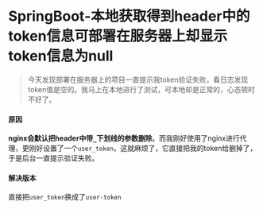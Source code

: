 # SpringBoot-本地获取得到header中的token信息可部署在服务器上却显示token信息为null

>今天发现部署在服务器上的项目一直提示我token验证失败，看日志发现token值是空的。我马上在本地进行了测试，可本地却是正常的，心态顿时不好了。

#### 原因

**nginx会默认把header中带`_`下划线的参数删除**。而我刚好使用了nginx进行代理，更刚好设置了一个`user_token`，这就麻烦了，它直接把我的token给删掉了，于是后台一直提示验证失败。

#### 解决版本

直接把`user_token`换成了`user-token`